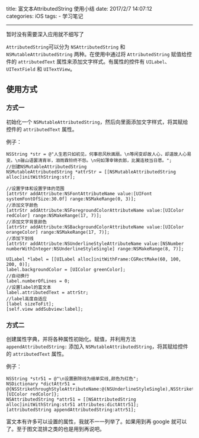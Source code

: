 title: 富文本AttributedString 使用小结
date: 2017/2/7 14:07:12  
categories: iOS
tags: 
	- 学习笔记


------

暂时没有需要深入应用就不细写了

<!--more-->

`AttributedString`可以分为 `NSAttributedString` 和 `NSMutableAttributedString` 两种。在使用中通过将 `AttributedString` 赋值给控件的 `attributedText`  属性来添加文字样式。有属性的控件有 `UILabel`、`UITextField` 和 `UITextView`。

## 使用方式

### 方式一

初始化一个 `NSMutableAttributedString`，然后向里面添加文字样式，将其赋给控件的 `attributedText` 属性。

例子：

```objc
NSString *str = @"人生若只如初见，何事悲风秋画扇。\n等闲变却故人心，却道故人心易变。\n骊山语罢清宵半，泪雨霖铃终不怨。\n何如薄幸锦衣郎，比翼连枝当日愿。";
//创建NSMutableAttributedString
NSMutableAttributedString *attrStr = [[NSMutableAttributedString alloc]initWithString:str];

//设置字体和设置字体的范围
[attrStr addAttribute:NSFontAttributeName value:[UIFont systemFontOfSize:30.0f] range:NSMakeRange(0, 3)];
//添加文字颜色
[attrStr addAttribute:NSForegroundColorAttributeName value:[UIColor redColor] range:NSMakeRange(17, 7)];
//添加文字背景颜色
[attrStr addAttribute:NSBackgroundColorAttributeName value:[UIColor orangeColor] range:NSMakeRange(17, 7)];
//添加下划线
[attrStr addAttribute:NSUnderlineStyleAttributeName value:[NSNumber numberWithInteger:NSUnderlineStyleSingle] range:NSMakeRange(8, 7)];

UILabel *label = [[UILabel alloc]initWithFrame:CGRectMake(60, 100, 200, 0)];
label.backgroundColor = [UIColor greenColor];
//自动换行
label.numberOfLines = 0;
//设置label的富文本
label.attributedText = attrStr;
//label高度自适应
[label sizeToFit];
[self.view addSubview:label];
```

### 方式二

创建属性字典，并将各种属性初始化。赋值，并利用方法 `appendAttributedString:` 添加入 `NSMutableAttributedString`，将其赋给控件的 `attributedText` 属性。

例子：

```objc
NSString *str51 = @"\n设置删除线为细单实线,颜色为红色";
NSDictionary *dictAttr51 = @{NSStrikethroughStyleAttributeName:@(NSUnderlineStyleSingle),NSStrikethroughColorAttributeName:[UIColor redColor]};
NSAttributedString *attr51 = [[NSAttributedString alloc]initWithString:str51 attributes:dictAttr51];
[attributedString appendAttributedString:attr51];
```

富文本有许多可以设置的属性，我就不一一列举了。如果用到再 google 就可以了。至于图文混排之类的也是用到再说吧。